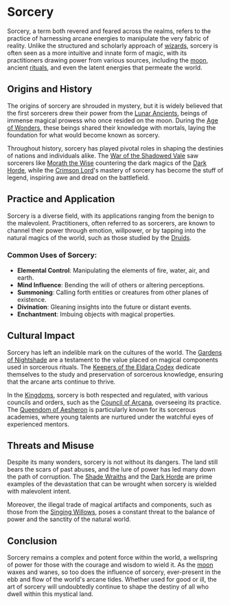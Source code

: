 # Sorcery

Sorcery, a term both revered and feared across the realms, refers to the practice of harnessing arcane energies to manipulate the very fabric of reality. Unlike the structured and scholarly approach of [wizards](wizards.md), sorcery is often seen as a more intuitive and innate form of magic, with its practitioners drawing power from various sources, including the [moon](moon.md), ancient [rituals](rituals.md), and even the latent energies that permeate the world.

## Origins and History

The origins of sorcery are shrouded in mystery, but it is widely believed that the first sorcerers drew their power from the [Lunar Ancients](Lunar%20Ancients.md), beings of immense magical prowess who once resided on the moon. During the [Age of Wonders](Age%20of%20Wonders.md), these beings shared their knowledge with mortals, laying the foundation for what would become known as sorcery.

Throughout history, sorcery has played pivotal roles in shaping the destinies of nations and individuals alike. The [War of the Shadowed Vale](War%20of%20the%20Shadowed%20Vale.md) saw sorcerers like [Morath the Wise](Morath%20the%20Wise.md) countering the dark magics of the [Dark Horde](Dark%20Horde.md), while the [Crimson Lord](Crimson%20Lord.md)'s mastery of sorcery has become the stuff of legend, inspiring awe and dread on the battlefield.

## Practice and Application

Sorcery is a diverse field, with its applications ranging from the benign to the malevolent. Practitioners, often referred to as sorcerers, are known to channel their power through emotion, willpower, or by tapping into the natural magics of the world, such as those studied by the [Druids](Druids.md).

### Common Uses of Sorcery:

- **Elemental Control**: Manipulating the elements of fire, water, air, and earth.
- **Mind Influence**: Bending the will of others or altering perceptions.
- **Summoning**: Calling forth entities or creatures from other planes of existence.
- **Divination**: Gleaning insights into the future or distant events.
- **Enchantment**: Imbuing objects with magical properties.

## Cultural Impact

Sorcery has left an indelible mark on the cultures of the world. The [Gardens of Nightshade](Gardens%20of%20Nightshade.md) are a testament to the value placed on magical components used in sorcerous rituals. The [Keepers of the Eldara Codex](Keepers%20of%20the%20Eldara%20Codex.md) dedicate themselves to the study and preservation of sorcerous knowledge, ensuring that the arcane arts continue to thrive.

In the [Kingdoms](Kingdoms.md), sorcery is both respected and regulated, with various councils and orders, such as the [Council of Arcana](Council%20of%20Arcana.md), overseeing its practice. The [Queendom of Aesheron](Queendom%20of%20Aesheron.md) is particularly known for its sorcerous academies, where young talents are nurtured under the watchful eyes of experienced mentors.

## Threats and Misuse

Despite its many wonders, sorcery is not without its dangers. The land still bears the scars of past abuses, and the lure of power has led many down the path of corruption. The [Shade Wraiths](Shade%20Wraiths.md) and the [Dark Horde](Dark%20Horde.md) are prime examples of the devastation that can be wrought when sorcery is wielded with malevolent intent.

Moreover, the illegal trade of magical artifacts and components, such as those from the [Singing Willows](Singing%20Willows.md), poses a constant threat to the balance of power and the sanctity of the natural world.

## Conclusion

Sorcery remains a complex and potent force within the world, a wellspring of power for those with the courage and wisdom to wield it. As the [moon](moon.md) waxes and wanes, so too does the influence of sorcery, ever-present in the ebb and flow of the world's arcane tides. Whether used for good or ill, the art of sorcery will undoubtedly continue to shape the destiny of all who dwell within this mystical land.
